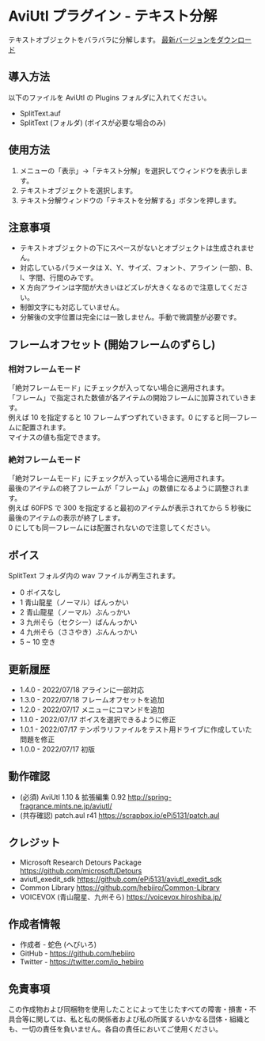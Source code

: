 ﻿# AviUtl プラグイン - テキスト分解

テキストオブジェクトをバラバラに分解します。
[最新バージョンをダウンロード](../../releases/latest/)

## 導入方法

以下のファイルを AviUtl の Plugins フォルダに入れてください。
* SplitText.auf
* SplitText (フォルダ) (ボイスが必要な場合のみ)

## 使用方法

1. メニューの「表示」->「テキスト分解」を選択してウィンドウを表示します。
1. テキストオブジェクトを選択します。
1. テキスト分解ウィンドウの「テキストを分解する」ボタンを押します。

## 注意事項

* テキストオブジェクトの下にスペースがないとオブジェクトは生成されません。
* 対応しているパラメータは X、Y、サイズ、フォント、アライン (一部)、B、I、字間、行間のみです。
* X 方向アラインは字間が大きいほどズレが大きくなるので注意してください。
* 制御文字にも対応していません。
* 分解後の文字位置は完全には一致しません。手動で微調整が必要です。

## フレームオフセット (開始フレームのずらし)

### 相対フレームモード

「絶対フレームモード」にチェックが入ってない場合に適用されます。<br>
「フレーム」で指定された数値が各アイテムの開始フレームに加算されていきます。<br>
例えば 10 を指定すると 10 フレームずつずれていきます。0 にすると同一フレームに配置されます。<br>
マイナスの値も指定できます。<br>

### 絶対フレームモード

「絶対フレームモード」にチェックが入っている場合に適用されます。<br>
最後のアイテムの終了フレームが「フレーム」の数値になるように調整されます。<br>
例えば 60FPS で 300 を指定すると最初のアイテムが表示されてから 5 秒後に最後のアイテムの表示が終了します。<br>
0 にしても同一フレームには配置されないので注意してください。<br>

## ボイス

SplitText フォルダ内の wav ファイルが再生されます。

* 0 ボイスなし
* 1 青山龍星（ノーマル）ばんっかい
* 2 青山龍星（ノーマル）ぶんっかい
* 3 九州そら（セクシー）ばんんっかい
* 4 九州そら（ささやき）ぶんんっかい
* 5 ~ 10 空き

## 更新履歴

* 1.4.0 - 2022/07/18 アラインに一部対応
* 1.3.0 - 2022/07/18 フレームオフセットを追加
* 1.2.0 - 2022/07/17 メニューにコマンドを追加
* 1.1.0 - 2022/07/17 ボイスを選択できるように修正
* 1.0.1 - 2022/07/17 テンポラリファイルをテスト用ドライブに作成していた問題を修正
* 1.0.0 - 2022/07/17 初版

## 動作確認

* (必須) AviUtl 1.10 & 拡張編集 0.92 http://spring-fragrance.mints.ne.jp/aviutl/
* (共存確認) patch.aul r41 https://scrapbox.io/ePi5131/patch.aul

## クレジット

* Microsoft Research Detours Package https://github.com/microsoft/Detours
* aviutl_exedit_sdk https://github.com/ePi5131/aviutl_exedit_sdk
* Common Library https://github.com/hebiiro/Common-Library
* VOICEVOX (青山龍星、九州そら) https://voicevox.hiroshiba.jp/

## 作成者情報
 
* 作成者 - 蛇色 (へびいろ)
* GitHub - https://github.com/hebiiro
* Twitter - https://twitter.com/io_hebiiro

## 免責事項

この作成物および同梱物を使用したことによって生じたすべての障害・損害・不具合等に関しては、私と私の関係者および私の所属するいかなる団体・組織とも、一切の責任を負いません。各自の責任においてご使用ください。
